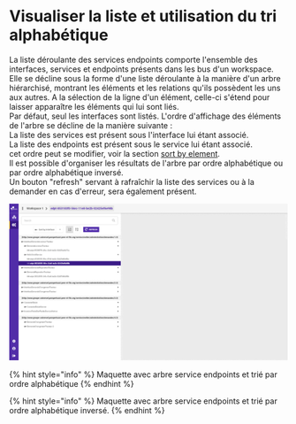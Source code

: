 # Visualiser la liste et utilisation du tri alphabétique

La liste déroulante des services endpoints comporte l'ensemble des interfaces, services et endpoints présents dans les bus d'un workspace.   
Elle se décline sous la forme d'une liste déroulante à la manière d'un arbre hiérarchisé, montrant les éléments et les relations qu'ils possèdent les uns aux autres. A la sélection de la ligne d'un élément, celle-ci s'étend pour laisser apparaître les éléments qui lui sont liés.  
Par défaut, seul les interfaces sont listés. L'ordre d'affichage des éléments de l'arbre se décline de la manière suivante :   
La liste des services est présent sous l'interface lui étant associé.  
La liste des endpoints est présent sous le service lui étant associé.  
cet ordre peut se modifier, voir la section [sort by element](filtrer-avec-sort-by.md).  
Il est possible d'organiser les résultats de l'arbre par ordre alphabétique ou par ordre alphabétique inversé.  
Un bouton "refresh" servant à rafraîchir la liste des services ou à la demander en cas d'erreur, sera également présent. 

![Vue de l&apos;abre de service endpoints.](../../.gitbook/assets/service-endpoints-detail-endpoint-selected-v3.png)



{% hint style="info" %}
Maquette avec arbre service endpoints et trié par ordre alphabétique
{% endhint %}

{% hint style="info" %}
Maquette avec arbre service endpoints et trié par ordre alphabétique inversé.
{% endhint %}









